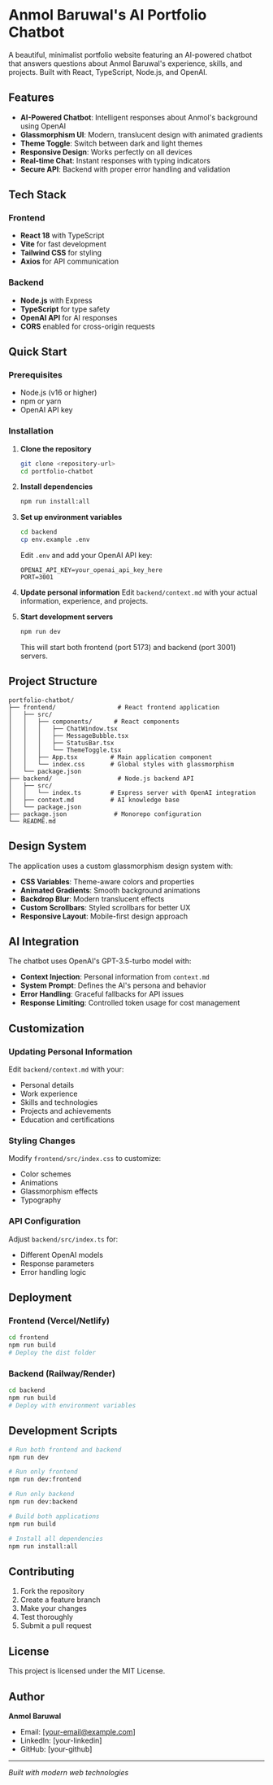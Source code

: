 # Anmol Baruwal's AI Portfolio Chatbot

A beautiful, minimalist portfolio website featuring an AI-powered chatbot that answers questions about Anmol Baruwal's experience, skills, and projects. Built with React, TypeScript, Node.js, and OpenAI.

## Features

- **AI-Powered Chatbot**: Intelligent responses about Anmol's background using OpenAI
- **Glassmorphism UI**: Modern, translucent design with animated gradients
- **Theme Toggle**: Switch between dark and light themes
- **Responsive Design**: Works perfectly on all devices
- **Real-time Chat**: Instant responses with typing indicators
- **Secure API**: Backend with proper error handling and validation

## Tech Stack

### Frontend
- **React 18** with TypeScript
- **Vite** for fast development
- **Tailwind CSS** for styling
- **Axios** for API communication

### Backend
- **Node.js** with Express
- **TypeScript** for type safety
- **OpenAI API** for AI responses
- **CORS** enabled for cross-origin requests

## Quick Start

### Prerequisites
- Node.js (v16 or higher)
- npm or yarn
- OpenAI API key

### Installation

1. **Clone the repository**
   ```bash
   git clone <repository-url>
   cd portfolio-chatbot
   ```

2. **Install dependencies**
   ```bash
   npm run install:all
   ```

3. **Set up environment variables**
   ```bash
   cd backend
   cp env.example .env
   ```
   
   Edit `.env` and add your OpenAI API key:
   ```env
   OPENAI_API_KEY=your_openai_api_key_here
   PORT=3001
   ```

4. **Update personal information**
   Edit `backend/context.md` with your actual information, experience, and projects.

5. **Start development servers**
   ```bash
   npm run dev
   ```

   This will start both frontend (port 5173) and backend (port 3001) servers.

## Project Structure

```
portfolio-chatbot/
├── frontend/                 # React frontend application
│   ├── src/
│   │   ├── components/      # React components
│   │   │   ├── ChatWindow.tsx
│   │   │   ├── MessageBubble.tsx
│   │   │   ├── StatusBar.tsx
│   │   │   └── ThemeToggle.tsx
│   │   ├── App.tsx         # Main application component
│   │   └── index.css       # Global styles with glassmorphism
│   └── package.json
├── backend/                  # Node.js backend API
│   ├── src/
│   │   └── index.ts        # Express server with OpenAI integration
│   ├── context.md          # AI knowledge base
│   └── package.json
├── package.json             # Monorepo configuration
└── README.md
```

## Design System

The application uses a custom glassmorphism design system with:

- **CSS Variables**: Theme-aware colors and properties
- **Animated Gradients**: Smooth background animations
- **Backdrop Blur**: Modern translucent effects
- **Custom Scrollbars**: Styled scrollbars for better UX
- **Responsive Layout**: Mobile-first design approach

## AI Integration

The chatbot uses OpenAI's GPT-3.5-turbo model with:

- **Context Injection**: Personal information from `context.md`
- **System Prompt**: Defines the AI's persona and behavior
- **Error Handling**: Graceful fallbacks for API issues
- **Response Limiting**: Controlled token usage for cost management

## Customization

### Updating Personal Information
Edit `backend/context.md` with your:
- Personal details
- Work experience
- Skills and technologies
- Projects and achievements
- Education and certifications

### Styling Changes
Modify `frontend/src/index.css` to customize:
- Color schemes
- Animations
- Glassmorphism effects
- Typography

### API Configuration
Adjust `backend/src/index.ts` for:
- Different OpenAI models
- Response parameters
- Error handling logic

## Deployment

### Frontend (Vercel/Netlify)
```bash
cd frontend
npm run build
# Deploy the dist folder
```

### Backend (Railway/Render)
```bash
cd backend
npm run build
# Deploy with environment variables
```

## Development Scripts

```bash
# Run both frontend and backend
npm run dev

# Run only frontend
npm run dev:frontend

# Run only backend
npm run dev:backend

# Build both applications
npm run build

# Install all dependencies
npm run install:all
```

## Contributing

1. Fork the repository
2. Create a feature branch
3. Make your changes
4. Test thoroughly
5. Submit a pull request

## License

This project is licensed under the MIT License.

## Author

**Anmol Baruwal**
- Email: [your-email@example.com]
- LinkedIn: [your-linkedin]
- GitHub: [your-github]

---

*Built with modern web technologies*
